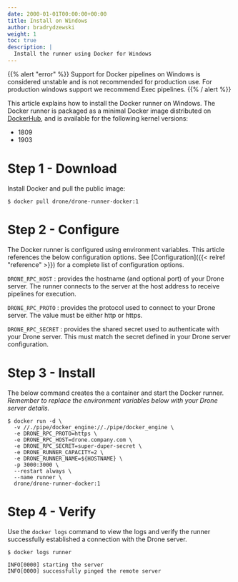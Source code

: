```yaml
---
date: 2000-01-01T00:00:00+00:00
title: Install on Windows
author: bradrydzewski
weight: 1
toc: true
description: |
  Install the runner using Docker for Windows
---
```


{{% alert "error" %}}
Support for Docker pipelines on Windows is considered unstable and is not recommended for production use. For production windows support we recommend Exec pipelines.
{{% / alert %}}

This article explains how to install the Docker runner on Windows. The Docker runner is packaged as a minimal Docker image distributed on [DockerHub](https://hub.docker.com/r/drone/drone-runner-ssh), and is available for the following kernel versions:

* 1809
* 1903

# Step 1 - Download

Install Docker and pull the public image:

```
$ docker pull drone/drone-runner-docker:1
```

# Step 2 - Configure

The Docker runner is configured using environment variables. This article references the below configuration options. See [Configuration]({{< relref "reference" >}}) for a complete list of configuration options.

`DRONE_RPC_HOST`
: provides the hostname (and optional port) of your Drone server. The runner connects to the server at the host address to receive pipelines for execution.

`DRONE_RPC_PROTO`
: provides the protocol used to connect to your Drone server. The value must be either http or https.

`DRONE_RPC_SECRET`
: provides the shared secret used to authenticate with your Drone server. This must match the secret defined in your Drone server configuration.

# Step 3 - Install

The below command creates the a container and start the Docker runner. _Remember to replace the environment variables below with your Drone server details._

```
$ docker run -d \
  -v //./pipe/docker_engine://./pipe/docker_engine \
  -e DRONE_RPC_PROTO=https \
  -e DRONE_RPC_HOST=drone.company.com \
  -e DRONE_RPC_SECRET=super-duper-secret \
  -e DRONE_RUNNER_CAPACITY=2 \
  -e DRONE_RUNNER_NAME=${HOSTNAME} \
  -p 3000:3000 \
  --restart always \
  --name runner \
  drone/drone-runner-docker:1
```

# Step 4 - Verify

Use the `docker logs` command to view the logs and verify the runner successfully established a connection with the Drone server.

```
$ docker logs runner

INFO[0000] starting the server
INFO[0000] successfully pinged the remote server 
```
